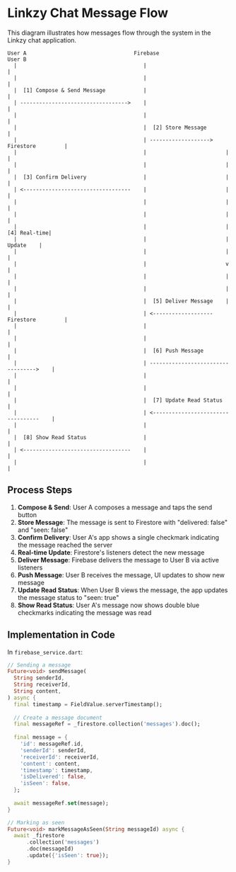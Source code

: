 # Linkzy Chat Message Flow

This diagram illustrates how messages flow through the system in the Linkzy chat application.

```
User A                                  Firebase                                  User B
  |                                        |                                        |
  |                                        |                                        |
  |  [1] Compose & Send Message            |                                        |
  | ---------------------------------->    |                                        |
  |                                        |                                        |
  |                                        |  [2] Store Message                     |
  |                                        | -------------------> Firestore         |
  |                                        |                         |              |
  |                                        |                         |              |
  |  [3] Confirm Delivery                  |                         |              |
  | <----------------------------------    |                         |              |
  |                                        |                         |              |
  |                                        |                         |              |
  |                                        |                         | [4] Real-time|
  |                                        |                         |    Update    |
  |                                        |                         |              |
  |                                        |                         v              |
  |                                        |                         |              |
  |                                        |                         |              |
  |                                        |  [5] Deliver Message    |              |
  |                                        | <------------------- Firestore         |
  |                                        |                                        |
  |                                        |                                        |
  |                                        |  [6] Push Message                      |
  |                                        | ---------------------------------->    |
  |                                        |                                        |
  |                                        |                                        |
  |                                        |  [7] Update Read Status                |
  |                                        | <----------------------------------    |
  |                                        |                                        |
  |  [8] Show Read Status                  |                                        |
  | <----------------------------------    |                                        |
  |                                        |                                        |
```

## Process Steps

1. **Compose & Send**: User A composes a message and taps the send button
2. **Store Message**: The message is sent to Firestore with "delivered: false" and "seen: false"
3. **Confirm Delivery**: User A's app shows a single checkmark indicating the message reached the server
4. **Real-time Update**: Firestore's listeners detect the new message
5. **Deliver Message**: Firebase delivers the message to User B via active listeners
6. **Push Message**: User B receives the message, UI updates to show new message
7. **Update Read Status**: When User B views the message, the app updates the message status to "seen: true"
8. **Show Read Status**: User A's message now shows double blue checkmarks indicating the message was read

## Implementation in Code

In `firebase_service.dart`:

```dart
// Sending a message
Future<void> sendMessage(
  String senderId,
  String receiverId,
  String content,
) async {
  final timestamp = FieldValue.serverTimestamp();
  
  // Create a message document
  final messageRef = _firestore.collection('messages').doc();
  
  final message = {
    'id': messageRef.id,
    'senderId': senderId,
    'receiverId': receiverId,
    'content': content,
    'timestamp': timestamp,
    'isDelivered': false,
    'isSeen': false,
  };
  
  await messageRef.set(message);
}

// Marking as seen
Future<void> markMessageAsSeen(String messageId) async {
  await _firestore
      .collection('messages')
      .doc(messageId)
      .update({'isSeen': true});
}
``` 